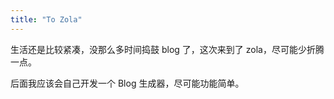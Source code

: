 ```yaml
---
title: "To Zola"
---
```


生活还是比较紧凑，没那么多时间捣鼓 blog 了，这次来到了 zola，尽可能少折腾一点。

后面我应该会自己开发一个 Blog 生成器，尽可能功能简单。
